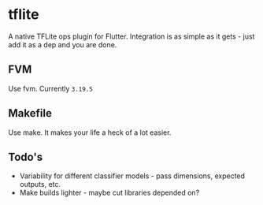 # tflite

A native TFLite ops plugin for Flutter. Integration is as simple as it gets - just add it as a dep and you are done.

## FVM

Use fvm. Currently `3.19.5`

## Makefile

Use make. It makes your life a heck of a lot easier.

## Todo's

- Variability for different classifier models - pass dimensions, expected outputs, etc.
- Make builds lighter - maybe cut libraries depended on?
